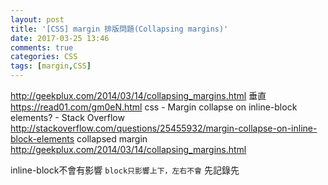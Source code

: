 ```yaml
---
layout: post
title: '[CSS] margin 排版問題(Collapsing margins)'
date: 2017-03-25 13:46
comments: true
categories: CSS
tags: [margin,CSS]
---
```

http://geekplux.com/2014/03/14/collapsing_margins.html
垂直
https://read01.com/gm0eN.html
css - Margin collapse on inline-block elements? - Stack Overflow
http://stackoverflow.com/questions/25455932/margin-collapse-on-inline-block-elements
collapsed margin
http://geekplux.com/2014/03/14/collapsing_margins.html


inline-block不會有影響
`block只影響上下，左右不會`
先記錄先